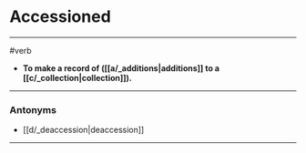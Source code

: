 # Accessioned
---
#verb
- **To make a record of ([[a/_additions|additions]] to a [[c/_collection|collection]]).**
---
### Antonyms
- [[d/_deaccession|deaccession]]
---
